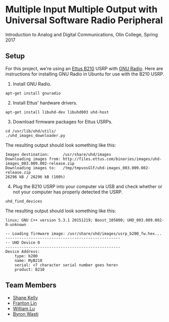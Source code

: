 # Multiple Input Multiple Output with Universal Software Radio Peripheral

Introduction to Analog and Digital Communications, Olin College, Spring 2017

## Setup
For this project, we're using an [Ettus B210](https://www.ettus.com/product/details/UB210-KIT) USRP with [GNU Radio](http://gnuradio.org/). Here are instructions for installing GNU Radio in Ubuntu for use with the B210 USRP.

1. Install GNU Radio.
```
apt-get install gnuradio
```

2. Install Ettus' hardware drivers.
```
apt-get install libuhd-dev libuhd003 uhd-host
```

3. Download firmware packages for Ettus USRPs.
```
cd /usr/lib/uhd/utils/
./uhd_images_downloader.py
```
The resulting output should look something like this:
```
Images destination:      /usr/share/uhd/images
Downloading images from: http://files.ettus.com/binaries/images/uhd-images_003.009.002-release.zip
Downloading images to:   /tmp/tmpvosGlF/uhd-images_003.009.002-release.zip
26296 kB / 26296 kB (100%)
```

4. Plug the B210 USRP into your computer via USB and check whether or not your computer has properly detected the USRP.
```
uhd_find_devices
```
The resulting output should look something like this:
```
linux; GNU C++ version 5.3.1 20151219; Boost_105800; UHD_003.009.002-0-unknown

-- Loading firmware image: /usr/share/uhd/images/usrp_b200_fw.hex...
--------------------------------------------------
-- UHD Device 0
--------------------------------------------------
Device Address:
    type: b200
    name: MyB210
    serial: <7 character serial number goes here>
    product: B210
```

## Team Members
- [Shane Kelly](https://github.com/shanek21)
- [Franton Lin](https://github.com/frantonlin)
- [William Lu](https://github.com/williamalu)
- [Byron Wasti](https://github.com/byronwasti)
